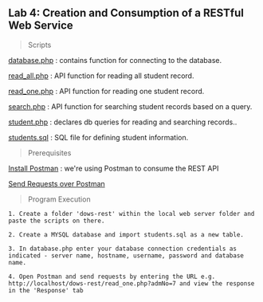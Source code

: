 ## Lab 4: Creation and Consumption of a RESTful Web Service

> Scripts

[database.php](https://github.com/AllanVikiru/DistributedObjectsWebServices/blob/rest/database.php) : contains function for connecting to the database.
  
[read_all.php](https://github.com/AllanVikiru/DistributedObjectsWebServices/blob/rest/read_all.php) : API function for reading all student record.

[read_one.php](https://github.com/AllanVikiru/DistributedObjectsWebServices/blob/rest/read_all.php) : API function for reading one student record.

[search.php](https://github.com/AllanVikiru/DistributedObjectsWebServices/blob/rest/search.php) : API function for searching student records based on a query.

[student.php](https://github.com/AllanVikiru/DistributedObjectsWebServices/blob/rest/student.php) : declares db queries for reading and searching records..

[students.sql](https://github.com/AllanVikiru/DistributedObjectsWebServices/blob/rest/students.sql) : SQL file for defining student information.


> Prerequisites

[Install Postman](https://learning.postman.com/docs/getting-started/installation-and-updates/) : we're using Postman to consume the REST API

[Send Requests over Postman](https://learning.postman.com/docs/getting-started/sending-the-first-request/)


> Program Execution
```
1. Create a folder 'dows-rest' within the local web server folder and paste the scripts on there. 

2. Create a MYSQL database and import students.sql as a new table. 

3. In database.php enter your database connection credentials as indicated - server name, hostname, username, password and database name.

4. Open Postman and send requests by entering the URL e.g. http://localhost/dows-rest/read_one.php?admNo=7 and view the response in the 'Response' tab
            
```
